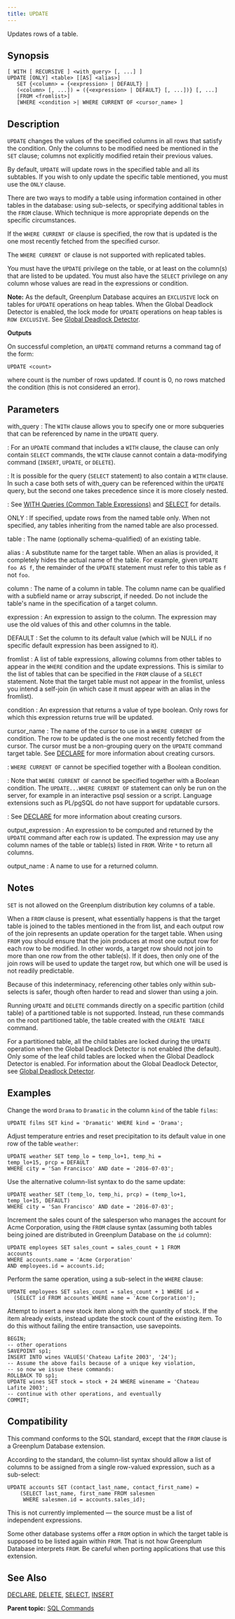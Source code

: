 ```yaml
---
title: UPDATE 
---
```


Updates rows of a table.

## <a id="section2"></a>Synopsis 

``` {#sql_command_synopsis}
[ WITH [ RECURSIVE ] <with_query> [, ...] ]
UPDATE [ONLY] <table> [[AS] <alias>]
   SET {<column> = {<expression> | DEFAULT} |
   (<column> [, ...]) = ({<expression> | DEFAULT} [, ...])} [, ...]
   [FROM <fromlist>]
   [WHERE <condition >| WHERE CURRENT OF <cursor_name> ]
```

## <a id="section3"></a>Description 

`UPDATE` changes the values of the specified columns in all rows that satisfy the condition. Only the columns to be modified need be mentioned in the `SET` clause; columns not explicitly modified retain their previous values.

By default, `UPDATE` will update rows in the specified table and all its subtables. If you wish to only update the specific table mentioned, you must use the `ONLY` clause.

There are two ways to modify a table using information contained in other tables in the database: using sub-selects, or specifying additional tables in the `FROM` clause. Which technique is more appropriate depends on the specific circumstances.

If the `WHERE CURRENT OF` clause is specified, the row that is updated is the one most recently fetched from the specified cursor.

The `WHERE CURRENT OF` clause is not supported with replicated tables.

You must have the `UPDATE` privilege on the table, or at least on the column\(s\) that are listed to be updated. You must also have the `SELECT` privilege on any column whose values are read in the expressions or condition.

**Note:** As the default, Greenplum Database acquires an `EXCLUSIVE` lock on tables for `UPDATE` operations on heap tables. When the Global Deadlock Detector is enabled, the lock mode for `UPDATE` operations on heap tables is `ROW EXCLUSIVE`. See [Global Deadlock Detector](../../admin_guide/dml.html#topic_gdd).

**Outputs**

On successful completion, an `UPDATE` command returns a command tag of the form:

```
UPDATE <count>
```

where count is the number of rows updated. If count is 0, no rows matched the condition \(this is not considered an error\).

## <a id="section5"></a>Parameters 

with\_query
:   The `WITH` clause allows you to specify one or more subqueries that can be referenced by name in the `UPDATE` query.

:   For an `UPDATE` command that includes a `WITH` clause, the clause can only contain `SELECT` commands, the `WITH` clause cannot contain a data-modifying command \(`INSERT`, `UPDATE`, or `DELETE`\).

:   It is possible for the query \(`SELECT` statement\) to also contain a `WITH` clause. In such a case both sets of with\_query can be referenced within the `UPDATE` query, but the second one takes precedence since it is more closely nested.

:   See [WITH Queries \(Common Table Expressions\)](../../admin_guide/query/topics/CTE-query.html#topic_zhs_r1s_w1b) and [SELECT](SELECT.html) for details.

ONLY
:   If specified, update rows from the named table only. When not specified, any tables inheriting from the named table are also processed.

table
:   The name \(optionally schema-qualified\) of an existing table.

alias
:   A substitute name for the target table. When an alias is provided, it completely hides the actual name of the table. For example, given `UPDATE foo AS f`, the remainder of the `UPDATE` statement must refer to this table as `f` not `foo`.

column
:   The name of a column in table. The column name can be qualified with a subfield name or array subscript, if needed. Do not include the table's name in the specification of a target column.

expression
:   An expression to assign to the column. The expression may use the old values of this and other columns in the table.

DEFAULT
:   Set the column to its default value \(which will be NULL if no specific default expression has been assigned to it\).

fromlist
:   A list of table expressions, allowing columns from other tables to appear in the `WHERE` condition and the update expressions. This is similar to the list of tables that can be specified in the `FROM` clause of a `SELECT` statement. Note that the target table must not appear in the fromlist, unless you intend a self-join \(in which case it must appear with an alias in the fromlist\).

condition
:   An expression that returns a value of type boolean. Only rows for which this expression returns true will be updated.

cursor\_name
:   The name of the cursor to use in a `WHERE CURRENT OF` condition. The row to be updated is the one most recently fetched from the cursor. The cursor must be a non-grouping query on the `UPDATE` command target table. See [DECLARE](DECLARE.html) for more information about creating cursors.

:   `WHERE CURRENT OF` cannot be specified together with a Boolean condition.

:   Note that `WHERE CURRENT OF` cannot be specified together with a Boolean condition. The `UPDATE...WHERE CURRENT OF` statement can only be run on the server, for example in an interactive psql session or a script. Language extensions such as PL/pgSQL do not have support for updatable cursors.

:   See [DECLARE](DECLARE.html) for more information about creating cursors.

output\_expression
:   An expression to be computed and returned by the `UPDATE` command after each row is updated. The expression may use any column names of the table or table\(s\) listed in `FROM`. Write `*` to return all columns.

output\_name
:   A name to use for a returned column.

## <a id="section6"></a>Notes 

`SET` is not allowed on the Greenplum distribution key columns of a table.

When a `FROM` clause is present, what essentially happens is that the target table is joined to the tables mentioned in the from list, and each output row of the join represents an update operation for the target table. When using `FROM` you should ensure that the join produces at most one output row for each row to be modified. In other words, a target row should not join to more than one row from the other table\(s\). If it does, then only one of the join rows will be used to update the target row, but which one will be used is not readily predictable.

Because of this indeterminacy, referencing other tables only within sub-selects is safer, though often harder to read and slower than using a join.

Running `UPDATE` and `DELETE` commands directly on a specific partition \(child table\) of a partitioned table is not supported. Instead, run these commands on the root partitioned table, the table created with the `CREATE TABLE` command.

For a partitioned table, all the child tables are locked during the `UPDATE` operation when the Global Deadlock Detector is not enabled \(the default\). Only some of the leaf child tables are locked when the Global Deadlock Detector is enabled. For information about the Global Deadlock Detector, see [Global Deadlock Detector](../../admin_guide/dml.html#topic_gdd).

## <a id="section7"></a>Examples 

Change the word `Drama` to `Dramatic` in the column `kind` of the table `films`:

```
UPDATE films SET kind = 'Dramatic' WHERE kind = 'Drama';
```

Adjust temperature entries and reset precipitation to its default value in one row of the table `weather`:

```
UPDATE weather SET temp_lo = temp_lo+1, temp_hi = 
temp_lo+15, prcp = DEFAULT
WHERE city = 'San Francisco' AND date = '2016-07-03';
```

Use the alternative column-list syntax to do the same update:

```
UPDATE weather SET (temp_lo, temp_hi, prcp) = (temp_lo+1, 
temp_lo+15, DEFAULT)
WHERE city = 'San Francisco' AND date = '2016-07-03';
```

Increment the sales count of the salesperson who manages the account for Acme Corporation, using the `FROM` clause syntax \(assuming both tables being joined are distributed in Greenplum Database on the `id` column\):

```
UPDATE employees SET sales_count = sales_count + 1 FROM 
accounts
WHERE accounts.name = 'Acme Corporation'
AND employees.id = accounts.id;
```

Perform the same operation, using a sub-select in the `WHERE` clause:

```
UPDATE employees SET sales_count = sales_count + 1 WHERE id =
  (SELECT id FROM accounts WHERE name = 'Acme Corporation');
```

Attempt to insert a new stock item along with the quantity of stock. If the item already exists, instead update the stock count of the existing item. To do this without failing the entire transaction, use savepoints.

```
BEGIN;
-- other operations
SAVEPOINT sp1;
INSERT INTO wines VALUES('Chateau Lafite 2003', '24');
-- Assume the above fails because of a unique key violation,
-- so now we issue these commands:
ROLLBACK TO sp1;
UPDATE wines SET stock = stock + 24 WHERE winename = 'Chateau 
Lafite 2003';
-- continue with other operations, and eventually
COMMIT;
```

## <a id="section8"></a>Compatibility 

This command conforms to the SQL standard, except that the `FROM` clause is a Greenplum Database extension.

According to the standard, the column-list syntax should allow a list of columns to be assigned from a single row-valued expression, such as a sub-select:

```
UPDATE accounts SET (contact_last_name, contact_first_name) =
    (SELECT last_name, first_name FROM salesmen
     WHERE salesmen.id = accounts.sales_id);
```

This is not currently implemented — the source must be a list of independent expressions.

Some other database systems offer a `FROM` option in which the target table is supposed to be listed again within `FROM`. That is not how Greenplum Database interprets `FROM`. Be careful when porting applications that use this extension.

## <a id="section9"></a>See Also 

[DECLARE](DECLARE.html), [DELETE](DELETE.html), [SELECT](SELECT.html), [INSERT](INSERT.html)

**Parent topic:** [SQL Commands](../sql_commands/sql_ref.html)

